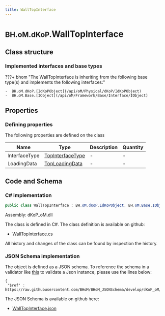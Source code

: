 ```yaml
---
title: WallTopInterface
---
```


# <small>BH.oM.dKoP.</small>**WallTopInterface**



## Class structure

### Implemented interfaces and base types

???+ bhom "The WallTopInterface is inheriting from the following base type(s) and implements the following interfaces:"

    -  BH.oM.dKoP.[IdKoPObject](/api/oM/Physical/dKoP/IdKoPObject)
    -  BH.oM.Base.[IObject](/api/oM/Framework/Base/Interface/IObject)


## Properties



### Defining properties

The following properties are defined on the class

| Name             | Type             | Description      | Quantity         |
|------------------|------------------|------------------|------------------|
| InterfaceType | [TopInterfaceType](/api/oM/Physical/dKoP/Interfaces/Enums/TopInterfaceType) | - | - |
| LoadingData | [TopLoadingData](/api/oM/Physical/dKoP/Interfaces/TopLoadingData) | - | - |


## Code and Schema

### C# implementation

``` C# title="C#"
public class WallTopInterface : BH.oM.dKoP.IdKoPObject, BH.oM.Base.IObject
```

Assembly: dKoP_oM.dll

The class is defined in C#. The class definition is available on github:

- [WallTopInterface.cs](https://github.com/BHoM/dKoP_Toolkit/blob/develop/dKoP_oM/Interfaces\WallTopInterface.cs)

All history and changes of the class can be found by inspection the history.
### JSON Schema implementation

The object is defined as a JSON schema. To reference the schema in a validator like [this](https://www.jsonschemavalidator.net/) to validate a Json instance, please use the lines below:

``` { .json .copy .select } title="JSON Schema"
{
 "$ref" : https://raw.githubusercontent.com/BHoM/BHoM_JSONSchema/develop/dKoP_oM/WallTopInterface.json}
```

The JSON Schema is available on github here:

- [WallTopInterface.json](https://github.com/BHoM/BHoM_JSONSchema/blob/develop/dKoP_oM/WallTopInterface.json)
